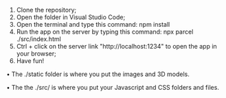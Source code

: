 1. Clone the repository;
2. Open the folder in Visual Studio Code;
3. Open the terminal and type this command: npm install
4. Run the app on the server by typing this command: npx parcel ./src/index.html
5. Ctrl + click on the server link "http://localhost:1234" to open the app in your browser;
6. Have fun!

• The ./static folder is where you put the images and 3D models.

• The the ./src/ is where you put your Javascript and CSS folders and files.
